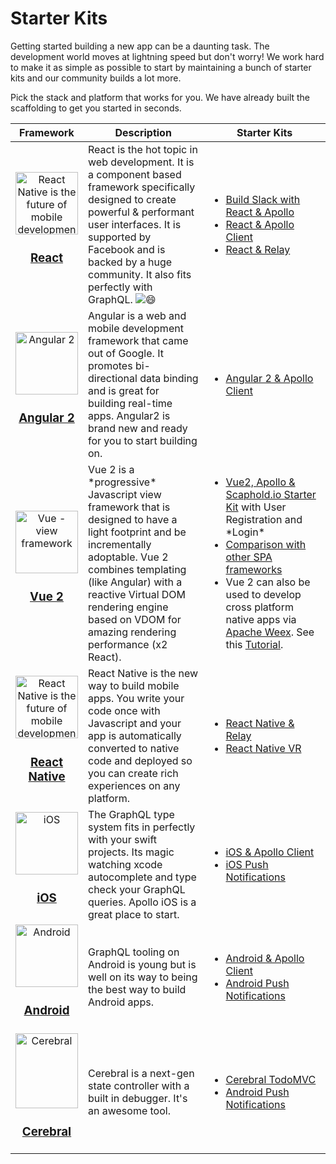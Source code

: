 # Starter Kits

Getting started building a new app can be a daunting task. The development world moves at lightning
speed but don't worry! We work hard to make it as simple as possible to start by maintaining
a bunch of starter kits and our community builds a lot more.

Pick the stack and platform that works for you. We have already built the scaffolding to get you started in seconds.

<table>
  <colgroup>
    <col width="20%">
    <col width="40%">
    <col width="40%">
  </colgroup>
  <thead>
    <tr class="header">
      <th>Framework</th>
      <th>Description</th>
      <th>Starter Kits</th>
    </tr>
  </thead>
  <tbody>
    <tr>
      <td style="text-align: center">
        <img src="/images/quickstart/reactnative.svg" alt="React Native is the future of mobile development" style="width: 100px; height: 100px" />
        <a href="https://facebook.github.io/react/"><h3>React</h3></a>
      </td>
      <td>
        React is the hot topic in web development. It is a component based framework specifically designed to create powerful & performant user interfaces. It is supported by Facebook and is backed by a huge community. It also fits perfectly with GraphQL. <img alt="😄" class="emojione" src="https://cdn.jsdelivr.net/emojione/assets/svg/1f604.svg" title=":smile:">
      </td>
      <td>
        <ul>
          <li>
            <a href="https://github.com/scaphold-io/slackr-graphql-subscriptions-starter-kit">Build Slack with React & Apollo</a>
          </li>
          <li>
            <a href="https://github.com/scaphold-io/react-apollo-starter-kit">React & Apollo Client</a>
          </li>
          <li>
            <a href="https://github.com/scaphold-io/react-relay-starter-kit">React & Relay</a>
          </li>
        </ul>
      </td>
    </tr>
    <tr>
      <td style="text-align: center">
        <img src="/images/quickstart/angular2.svg" alt="Angular 2" style="width: 100px; height: 100px" />
        <a href="https://angular.io/"><h3>Angular 2</h3></a>
      </td>
      <td>
        Angular is a web and mobile development framework that came out of Google. It promotes bi-directional
        data binding and is great for building real-time apps. Angular2 is brand new and ready for you
        to start building on.
      </td>
      <td>
        <ul>
          <li>
            <a href="https://github.com/scaphold-io/angular2-apollo-client-webpack-starter">Angular 2 & Apollo Client</a>
          </li>
        </ul>
      </td>
    </tr>
    <tr>
      <td style="text-align: center">
        <img src="/images/quickstart/vue2.png" alt="Vue - view framework" style="width: 100px; height: 100px" />
        <a href="https://vuejs.org/"><h3>Vue 2</h3></a>
      </td>
      <td>
        Vue 2 is a *progressive* Javascript view framework that is designed to have a light footprint and be incrementally adoptable. Vue 2 combines templating (like Angular) with a reactive Virtual DOM rendering engine based on VDOM for amazing rendering performance (x2 React).
      </td>
      <td>
        <ul>
          <li>
            <a href="https://github.com/kristianmandrup/vue2-apollo-scaphold">Vue2, Apollo & Scaphold.io Starter Kit</a> with User Registration and *Login*
          </li>
          <li>
            <a href="https://vuejs.org/v2/guide/comparison.html">Comparison with other SPA frameworks</a>
          </li>
          <li>
            Vue 2 can also be used to develop cross platform native apps via <a href="https://github.com/apache/incubator-weex">Apache Weex</a>. See this <a href="http://weex.apache.org/guide/">Tutorial</a>.
          </li>
        </ul>
      </td>
    </tr>
    <tr>
      <td style="text-align: center">
        <img src="/images/quickstart/reactnative.svg" alt="React Native is the future of mobile development" style="width: 100px; height: 100px" />
        <a href="https://facebook.github.io/react-native/"><h3>React Native</h3></a>
      </td>
      <td>
        React Native is the new way to build mobile apps. You write your code once with
        Javascript and your app is automatically converted to native code and deployed so you can create rich experiences on any platform.
      </td>
      <td>
        <ul>
          <li>
            <a href="https://github.com/scaphold-io/react-native-starter-kit">React Native & Relay</a>
          </li>
          <li>
            <a href="https://github.com/scaphold-io/react-vr-graphql">React Native VR</a>
          </li>
        </ul>
      </td>
    </tr>
    <tr>
      <td style="text-align: center">
        <img src="/images/quickstart/ios.png" alt="iOS" style="width: 100px; height: 100px" />
        <a href="https://developer.apple.com/"><h3>iOS</h3></a>
      </td>
      <td>
        The GraphQL type system fits in perfectly with your swift projects. Its magic watching xcode
        autocomplete and type check your GraphQL queries. Apollo iOS is a great place to start.
      </td>
      <td>
        <ul>
          <li>
            <a href="https://github.com/scaphold-io/apollo-ios-starter-kit">iOS & Apollo Client</a>
          </li>
          <li>
            <a href="https://github.com/scaphold-io/apple-ios-push-graphql-starter-kit">iOS Push Notifications</a>
          </li>
        </ul>
      </td>
    </tr>
    <tr>
      <td style="text-align: center">
        <img src="/images/quickstart/android.png" alt="Android" style="width: 100px; height: 100px" />
        <a href="https://developer.android.com/index.html"><h3>Android</h3></a>
      </td>
      <td>
        GraphQL tooling on Android is young but is well on its way to being the best way to build Android apps.
      </td>
      <td>
        <ul>
          <li>
            <a href="https://github.com/apollographql/apollo-android">Android & Apollo Client</a>
          </li>
          <li>
            <a href="https://github.com/scaphold-io/android-gcm-push-graphql-starter-kit">Android Push Notifications</a>
          </li>
        </ul>
      </td>
    </tr>
    <tr>
      <td style="text-align: center">
        <img src="/images/quickstart/cerebral.png" alt="Cerebral" style="width: 100px; height: 120px" />
        <a href="https://github.com/cerebral/cerebral"><h3>Cerebral</h3></a>
      </td>
      <td>
        Cerebral is a next-gen state controller with a built in debugger. It's an awesome tool.
      </td>
      <td>
        <ul>
          <li>
            <a href="https://github.com/bannerintheUK/Cerebral-Scaphold-TodoMVC">Cerebral TodoMVC</a>
          </li>
          <li>
            <a href="https://github.com/scaphold-io/android-gcm-push-graphql-starter-kit">Android Push Notifications</a>
          </li>
        </ul>
      </td>
    </tr>
  </tbody>
</table>